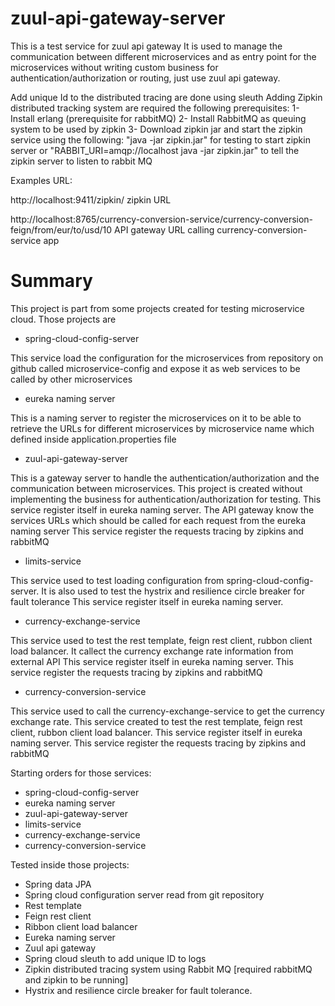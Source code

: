 # zuul-api-gateway-server
This is a test service for zuul api gateway
It is used to manage the communication between different microservices and as entry point for the microservices without writing custom business for authentication/authorization or routing, just use zuul api gateway.

Add unique Id to the distributed tracing are done using sleuth
Adding Zipkin distributed tracking system are required the following prerequisites:
1- Install erlang (prerequisite for rabbitMQ)
2- Install RabbitMQ as queuing system to be used by zipkin
3- Download zipkin jar and start the zipkin service using the following:
	 "java -jar zipkin.jar" for testing to start zipkin server or "RABBIT_URI=amqp://localhost java -jar zipkin.jar" to tell the zipkin server to listen to rabbit MQ
	 

Examples URL:

http://localhost:9411/zipkin/
zipkin URL 

http://localhost:8765/currency-conversion-service/currency-conversion-feign/from/eur/to/usd/10
API gateway URL calling currency-conversion-service app

# Summary
This project is part from some projects created for testing microservice cloud. Those projects are
- spring-cloud-config-server

This service load the configuration for the microservices from repository on github called microservice-config and expose it as web services to be called by other microservices

- eureka naming server

This is a naming server to register the microservices on it to be able to
retrieve the URLs for different microservices by microservice name which defined inside application.properties file

- zuul-api-gateway-server

This is a gateway server to handle the authentication/authorization and the communication between microservices.
This project is created without implementing the business for authentication/authorization for testing.
This service register itself in eureka naming server.
The API gateway know the services URLs which should be called for each request from the eureka naming server
This service register  the requests tracing by zipkins and rabbitMQ

- limits-service

This service used to test loading configuration from spring-cloud-config-server. It is also used to test the hystrix and resilience circle breaker for fault tolerance
This service register itself in eureka naming server.

- currency-exchange-service

This service used to test the rest template, feign rest client, rubbon client load balancer. It callect the currency exchange rate information from external API
This service register itself in eureka naming server.
This service register  the requests tracing by zipkins and rabbitMQ

- currency-conversion-service

This service used to call the currency-exchange-service to get the currency exchange rate.
This service created to test the rest template, feign rest client, rubbon client load balancer.
This service register itself in eureka naming server.
This service register  the requests tracing by zipkins and rabbitMQ

Starting orders for those services:
- spring-cloud-config-server
- eureka naming server
- zuul-api-gateway-server
- limits-service
- currency-exchange-service
- currency-conversion-service

Tested inside those projects:
- Spring data JPA
- Spring cloud configuration server read from git repository
- Rest template
- Feign rest client 
- Ribbon client load balancer
- Eureka naming server
- Zuul api gateway
- Spring cloud sleuth to add unique ID to logs
- Zipkin distributed tracing system using Rabbit MQ [required rabbitMQ and zipkin to be running]
- Hystrix and resilience circle breaker for fault tolerance.

 




